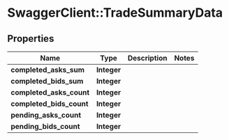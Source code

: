 # SwaggerClient::TradeSummaryData

## Properties
Name | Type | Description | Notes
------------ | ------------- | ------------- | -------------
**completed_asks_sum** | **Integer** |  | 
**completed_bids_sum** | **Integer** |  | 
**completed_asks_count** | **Integer** |  | 
**completed_bids_count** | **Integer** |  | 
**pending_asks_count** | **Integer** |  | 
**pending_bids_count** | **Integer** |  | 


